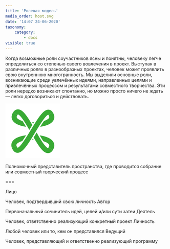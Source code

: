 ```yaml
---
title: 'Ролевая модель'
media_order: host.svg
date: '14:07 24-06-2020'
taxonomy:
    category:
        - docs
visible: true
---
```


Когда возможные роли соучастников ясны и понятны, человеку легче определиться со степенью своего вовлечения в проект. Выступая в различных ролях в разнообразных проектах, человек может проявлить свою внутреннюю многогранность. Мы выделили основные роли, возникающие среди увлечённых идеями, направленных целями и привлечённых процессом и результатами совместного творчества. Эти роли нередко возникают спонтанно, но можно просто ничего не ждать — легко договориться и действовать. 

[![{Хост](host.svg)](./host)

Полномочный представитель пространства, где проводится собрание или совместный творческий процесс

===

Лицо

Человек, подтвердивший свою личность
Автор

Первоначальный сочинитель идей, целей и/или сути затеи
Деятель

Человек, ответственно реализующий конкретный проект
Личность

Любой человек или то, кем он представился
Ведущий

Человек, представляющий и ответственно реализующий программу
